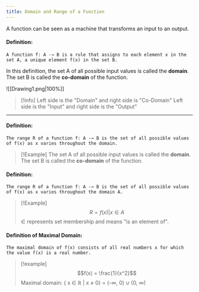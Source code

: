 ```yaml
---
title: Domain and Range of a Function
---
```


A function can be seen as a machine that transforms an input to an output.
#### **Definition:**
```
A function f: A -→ B is a rule that assigns to each element x in the set A, a unique element f(x) in the set B.
```
In this definition, the set A of all possible input values is called the **domain**.
The set B is called the **co-domain** of the function.

![[Drawing1.png|100%]]

>[!info]
>Left side is the "Domain" and right side is "Co-Domain"
>Left side is the "Input" and right side is the "Output"
---

#### **Definition:**
```
The range R of a function f: A -→ B is the set of all possible values of f(x) as x varies throughout the domain.
```
>[!Example]
>The set A of all possible input values is called the **domain**.
>The set B is called the **co-domain** of the function.

#### **Definition:**
```
The range R of a function f: A -→ B is the set of all possible values of f(x) as x varies throughout the domain A.
```
>[!Example]
$$R = {f(x) | x ∈ A}$$
∈ represents set membership and means "is an element of".

#### **Definition of Maximal Domain:**
```
The maximal domain of f(x) consists of all real numbers x for which the value f(x) is a real number.
```
> [!example]
$$f(x) = \frac{1}{x^2}$$
Maximal domain: { x ∈ ℝ | x ≠ 0} = (-∞, 0) ∪ (0, ∞)


